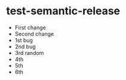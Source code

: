 # test-semantic-release

- First change
- Second change
- 1st bug
- 2nd bug
- 3rd random
- 4th
- 5th
- 6th